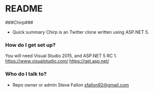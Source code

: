 # README #

###Chirp###

* Quick summary
Chirp is an Twitter clone written using ASP.NET 5.

### How do I get set up? ###

You will need Visual Studio 2015, and ASP.NET 5 RC 1.
https://www.visualstudio.com/
https://get.asp.net/

### Who do I talk to? ###

* Repo owner or admin
Steve Fallon
sfallon92@gmail.com